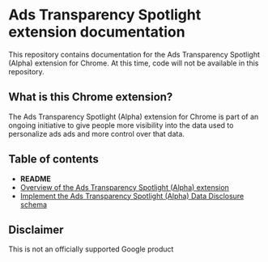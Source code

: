# Ads Transparency Spotlight extension documentation

This repository contains documentation for the Ads Transparency Spotlight
(Alpha) extension for Chrome. At this time, code will not be available in this
repository.

## What is this Chrome extension?

The Ads Transparency Spotlight (Alpha) extension for Chrome is part of an ongoing
initiative to give people more visibility into the data used to personalize ads
ads and more control over that data.

## Table of contents

- **README**
- [Overview of the Ads Transparency Spotlight (Alpha) extension](overview.md)
- [Implement the Ads Transparency Spotlight (Alpha) Data Disclosure schema](implement.md)

## Disclaimer

This is not an officially supported Google product
